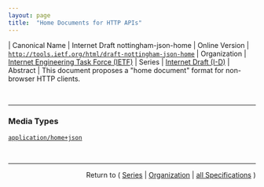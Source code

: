```yaml
---
layout: page
title:  "Home Documents for HTTP APIs"
---
```


| Canonical Name | Internet Draft nottingham-json-home
| Online Version | [`http://tools.ietf.org/html/draft-nottingham-json-home`](http://tools.ietf.org/html/draft-nottingham-json-home)
| Organization | [Internet Engineering Task Force (IETF)](..)
| Series | [Internet Draft (I-D)](.)
| Abstract | This document proposes a "home document" format for non-browser HTTP clients.

<br/>
<hr/>

### Media Types

[`application/home+json`](/concepts/media-type/application/home+json "This document proposes a &#34;home document&#34; format for non-browser HTTP clients.")



<br/>
<hr/>

<p style="text-align: right">Return to ( <a href="./">Series</a> | <a href="../">Organization</a> | <a href="../../">all Specifications</a> )</p>